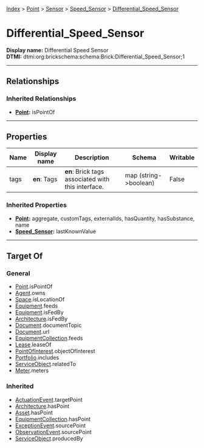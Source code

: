 [Index](../../../index.md) > [Point](../../Point.md) > [Sensor](../Sensor.md) > [Speed_Sensor](Speed_Sensor.md) > [Differential_Speed_Sensor](#)
# Differential_Speed_Sensor

**Display name:** Differential Speed Sensor<br />
**DTMI:** dtmi:org:brickschema:schema:Brick:Differential_Speed_Sensor;1

---

## Relationships

### Inherited Relationships
* **[Point](../../Point.md):** isPointOf

---

## Properties

|Name|Display name|Description|Schema|Writable|
|-|-|-|-|-|
|tags|**en**: Tags|**en**: Brick tags associated with this interface.|map (string->boolean)|False|
### Inherited Properties
* **[Point](../../Point.md):** aggregate, customTags, externalIds, hasQuantity, hasSubstance, name
* **[Speed_Sensor](Speed_Sensor.md):** lastKnownValue

---

## Target Of
### General
* [Point](../../Point.md).isPointOf
* [Agent](../../../Agent/Agent.md).owns
* [Space](../../../Space/Space.md).isLocationOf
* [Equipment](../../../Asset/Equipment/Equipment.md).feeds
* [Equipment](../../../Asset/Equipment/Equipment.md).isFedBy
* [Architecture](../../../Space/Architecture/Architecture.md).isFedBy
* [Document](../../../Information/Document/Document.md).documentTopic
* [Document](../../../Information/Document/Document.md).url
* [EquipmentCollection](../../../Collection/Equipment-.md).feeds
* [Lease](../../../Event/Lease.md).leaseOf
* [PointOfInterest](../../../Information/PointOfInterest.md).objectOfInterest
* [Portfolio](../../../Collection/Portfolio.md).includes
* [ServiceObject](../../../Information/ServiceObject/ServiceObject.md).relatedTo
* [Meter](../../../Asset/Equipment/Meter/Meter.md).meters
### Inherited
* [ActuationEvent](../../../Event/Point-/ActuationEvent.md).targetPoint
* [Architecture](../../../Space/Architecture/Architecture.md).hasPoint
* [Asset](../../../Asset/Asset.md).hasPoint
* [EquipmentCollection](../../../Collection/Equipment-.md).hasPoint
* [ExceptionEvent](../../../Event/Point-/ExceptionEvent.md).sourcePoint
* [ObservationEvent](../../../Event/Point-/ObservationEvent.md).sourcePoint
* [ServiceObject](../../../Information/ServiceObject/ServiceObject.md).producedBy
